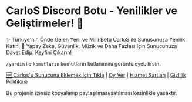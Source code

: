 # CarloS Discord Botu - Yenilikler ve Geliştirmeler! 🚀


✨ Türkiye'nin Önde Gelen Yerli ve Milli Botu CarloS ile Sunucunuza Yenilik Katın, 🚀 Yapay Zeka, Güvenlik, Müzik ve Daha Fazlası İçin Sunucunuza Davet Edip. Keyfini Çıkarın!

`/yardım` ile `komutların` komutların kullanımını görüntüleyebilirsin.


[🆕️ Carlos'u Sunucuna Eklemek İçin Tıkla](https://discord.com/oauth2/authorize?client_id=1075532862536827033&permissions=8&scope=bot)
| [Oy Ver](https://top.gg/bot/1075532862536827033/vote)
| [Hizmet Şartları](https://carlosbot.vercel.app/tos)
| [Gizlilik Politikası](https://carlosbot.vercel.app/privacy)

Bu projenin izinsiz kopyalanıp paylaşılması/satılması kesinlikle yasaktır.



